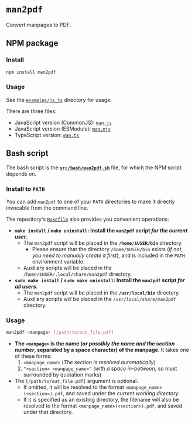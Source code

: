 # `man2pdf`

Convert manpages to PDF.

## NPM package

### Install

```bash
npm install man2pdf
```

### Usage

See the [`examples/js_ts`](./examples/js_ts/) directory for usage.

There are three files:

* JavaScript version (CommonJS): [`man.js`](./examples/js_ts/man.js)
* JavaScript version (ESModule): [`man.mjs`](./examples/js_ts/man.mjs)
* TypeScript version: [`man.ts`](./examples/js_ts/man.ts)

## Bash script

The bash script is the **[`src/bash/man2pdf.sh`](./src/bash/man2pdf.sh)** file, for which the NPM script depends on.

### Install to `PATH`

You can add `man2pdf` to one of your `PATH` directories to make it directly invocable from the command line.

The repository's [`Makefile`](./Makefile) also provides you convenient operations:

* **`make install` / `make uninstall`: Install the `man2pdf` script _for the current user_.**
    * The `man2pdf` script will be placed in the **`/home/$USER/bin`** directory.
        * Please ensure that the directory `/home/$USER/bin` exists (_if not, you need to manually create it first_), and is included in the `PATH` environment variable.
    * Auxiliary scripts will be placed in the `/home/$USER/.local/share/man2pdf` directory.
* **`sudo make install` / `sudo make uninstall`: Install the `man2pdf` script _for all users_.**
    * The `man2pdf` script will be placed in the **`/usr/local/bin`** directory.
    * Auxiliary scripts will be placed in the `/usr/local/share/man2pdf` directory.

### Usage

```bash
man2pdf <manpage> [/path/to/out_file.pdf]
```

* **The `<manpage>` is the name (_or possibly the name and the section number_, separated by a space character) of the manpage**. It takes one of these forms:
    1. `<manpage_name>` (_The section is resolved automatically_)
    2. `"<section> <manpage_name>"` (_with a space in-between_, so must surrounded by quotation marks)
* The `[/path/to/out_file.pdf]` argument is optional.
    * If omitted, it will be resolved to the format `<manpage_name>(<section>).pdf`, and saved under the _current working directory_.
    * If it is specified as an existing directory, the filename will also be resolved to the format `<manpage_name>(<section>).pdf`, and saved under that directory.